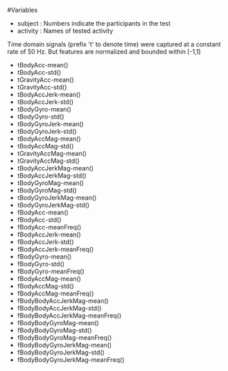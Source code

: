 
#Variables
- subject : Numbers indicate the participants in the test
- activity : Names of tested activity 


Time domain signals (prefix 't' to denote time) were captured at a constant rate of 50 Hz. But features are normalized and bounded within [-1,1]
- tBodyAcc-mean()  
- tBodyAcc-std()
- tGravityAcc-mean()
- tGravityAcc-std()
- tBodyAccJerk-mean()
- tBodyAccJerk-std()
- tBodyGyro-mean()
- tBodyGyro-std()
- tBodyGyroJerk-mean()
- tBodyGyroJerk-std()
- tBodyAccMag-mean()
- tBodyAccMag-std()
- tGravityAccMag-mean()
- tGravityAccMag-std()
- tBodyAccJerkMag-mean()
- tBodyAccJerkMag-std()
- tBodyGyroMag-mean()
- tBodyGyroMag-std()
- tBodyGyroJerkMag-mean()
- tBodyGyroJerkMag-std()
- fBodyAcc-mean()
- fBodyAcc-std()
- fBodyAcc-meanFreq()
- fBodyAccJerk-mean()
- fBodyAccJerk-std()
- fBodyAccJerk-meanFreq()
- fBodyGyro-mean()
- fBodyGyro-std()
- fBodyGyro-meanFreq()
- fBodyAccMag-mean()
- fBodyAccMag-std()
- fBodyAccMag-meanFreq()
- fBodyBodyAccJerkMag-mean()
- fBodyBodyAccJerkMag-std()
- fBodyBodyAccJerkMag-meanFreq()
- fBodyBodyGyroMag-mean()
- fBodyBodyGyroMag-std()
- fBodyBodyGyroMag-meanFreq()
- fBodyBodyGyroJerkMag-mean()
- fBodyBodyGyroJerkMag-std()
- fBodyBodyGyroJerkMag-meanFreq()


